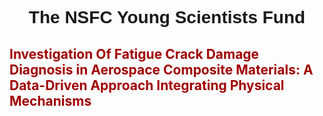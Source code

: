 <html lang="en">
<head>
    <meta charset="UTF-8">
    <meta name="viewport" content="width=device-width, initial-scale=1.0">
    <style>
        h1 {
            text-align: center;
            font-weight: bold;
            font-family: Arial, sans-serif;
        }
        h2 {
            color: #a00000;
        }
        h3 {
            margin-left: 20px;
            font-weight: normal;
        }
        hr {
            border: none;
            height: 2px;
            background-color: #ccc;
            margin: 20px 0;
        }
        img {
            display: block;
            margin: 0 auto;
            max-width: 100%;
            height: auto;
        }
    </style>
    <title>Funds</title>
</head>
<body>
    <h1>The NSFC Young Scientists Fund</h1>
    <h2>Investigation Of Fatigue Crack Damage Diagnosis in Aerospace Composite Materials: A Data-Driven Approach Integrating Physical Mechanisms</h2>

</body>
</html>
